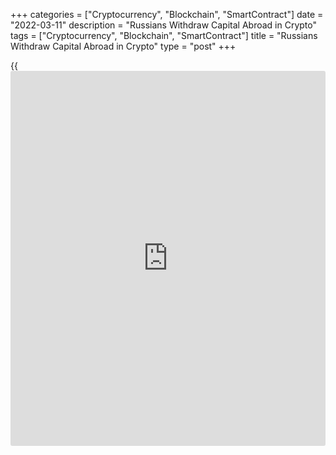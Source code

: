 +++
categories = ["Cryptocurrency", "Blockchain", "SmartContract"]
date = "2022-03-11"
description = "Russians Withdraw Capital Abroad in Crypto"
tags = ["Cryptocurrency", "Blockchain", "SmartContract"]
title = "Russians Withdraw Capital Abroad in Crypto"
type = "post"
+++

{{<iframe id="large-banner" src="https://www.bounty.group/#slide=6.0" width="100%" height="600" scrolling="no" style="border: 0px solid rgb(216, 221, 230); border-radius: 3px;">}}

Bitcoin fell 5.4% on Thursday, ending the day near $39.6K, and further
to $38.9K on Friday morning, down 1% in 24 hours. Ethereum has remained
almost unchanged over the same time (-0.3%), while other leading
altcoins from the first are changing in different directions, from a
1.6% increase (XRP) to a 1% decrease (BNB).

![Russians Withdraw Capital Abroad in Crypto][1]

According to CoinMarketCap, the total capitalization of the crypto
market sank by 0.2% over the day to $1.74 trillion. The [bitcoin](https://www.letsplayfx.com/blog/forex-for-bitcoin/)
dominance index continues to decline, falling from 42.7% yesterday to
42.4% due to the greater stability of altcoins.

The crypto-currency index of fear and greed lost 6 points in a day to
22, again entering the territory of “extreme fear”.  
Bitcoin fully returned the growth of Wednesday, which was caused by the
adoption in the United States of the first document on the [regulation](https://www.playgroundfx.com/blog/forex-broker-regulation/) of
cryptocurrencies. The decline in stock indices and the growth of the
dollar also did not favour the purchases of the first cryptocurrency,
which often moves in unison with the general demand for risks.  
The first decree on cryptocurrencies signed the day before can become
the basis for future US legislation on regulating relations in the
crypto sphere. Against this background, the shares of companies
associated with cryptocurrencies have noticeably risen in price.

One of the largest investment banks, Goldman Sachs, is going to expand
its offering for trading digital assets. The bank is exploring the
possibility of launching bilateral crypto-currency [options](https://www.fixpro.org/post/options-liquidity/).

World-famous [investor](https://www.fintechee.com/tutorial-for-forex-trading/investor-mode/) and writer Robert Kiyosaki has warned that the
world economy is now on the verge of hyperinflation and advised to “stay
away” from the stock market.

Against the backdrop of a severe crisis in the financial system of the
Russian Federation and restrictions imposed on the circulation of the
dollar and the euro, the demand of the population for cryptocurrency has
increased sharply. Now it is primarily used for the transfer of capital
abroad or for parking in “hard” currency.

Analysts believe that regulators are unlikely to be able to effectively
prevent such transactions. But the state is helped by crypto-exchanges,
which block the Russians on their own initiative.

There remain the possibilities of p2p platforms, that is, transfers
between individuals. However, there are significant risks of [fraud](https://www.letsplayfx.com/blog/cryptocurrency-fraud/)
associated with such transactions.

_Source:[FXPro][2]_

   1. /files/downloads/7/c/f/7cfa8cd463df498a1af6727670ea0683_89bdd8dbef94814bf8ac08006dbdd65b.png
   2. /geturl/index/7a870bbf94a481aa52a669ab482c313240cbf468/